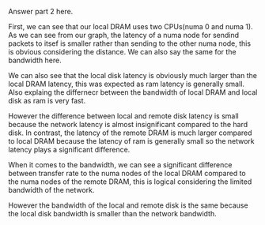 Answer part 2 here.

First, we can see that our local DRAM uses two CPUs(numa 0 and numa 1). 
As we can see from our graph, the latency of a numa node for sendind packets
to itsef is smaller rather than sending to the other numa node, this is obvious considering the distance.
We can also say the same for the bandwidth here.

We can also see that the local disk latency is obviously much larger than the local DRAM latency, this was expected as ram latency is generally small. Also explaing the differnecr between the bandwidth of local DRAM and local disk as ram is very fast.

However the difference between local and remote disk latency is small because the network latency is
almost insignificant compared to the hard disk. In contrast, the latency of the remote DRAM is much larger compared to local DRAM
because the latency of ram is generally small so the network latency plays a significant difference.

When it comes to the bandwidth, we can see a significant difference between transfer rate to the numa nodes of the local DRAM compared
to the numa nodes of the remote DRAM, this is logical considering the limited bandwidth of the network.

However the bandwidth of the local and remote disk is the same because the local disk bandwidth is smaller than the
network bandwidth.